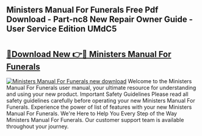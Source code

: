 ## Ministers Manual For Funerals Free Pdf Download - Part-nc8 New Repair Owner Guide - User Service Edition UMdC5

# <h2><a href="http://bc28097.oget.top/?id=Ministers+Manual+For+Funerals">🔗Download New 👉🔴 Ministers Manual For Funerals</a></h2>

[![Ministers Manual For Funerals new download](https://i.imgur.com/5g1atiW.png)](http://bc28097.oget.top/?id=Ministers+Manual+For+Funerals)
Welcome to the Ministers Manual For Funerals user manual, your ultimate resource for understanding and using your new product. Important Safety Guidelines Please read all safety guidelines carefully before operating your new Ministers Manual For Funerals. Experience the power of list of features with your new Ministers Manual For Funerals. We're Here to Help You Every Step of the Way Ministers Manual For Funerals. Our customer support team is available throughout your journey.

